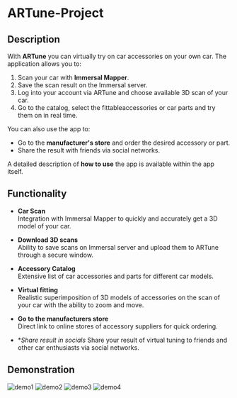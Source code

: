 # ARTune-Project

## Description

With **ARTune** you can virtually try on car accessories on your own car. The application allows you to:
1. Scan your car with **Immersal Mapper**.
2. Save the scan result on the Immersal server.
3. Log into your account via ARTune and choose available 3D scan of your car.
4. Go to the catalog, select the fittableaccessories or car parts and try them on in real time.

You can also use the app to:
- Go to the **manufacturer's store** and order the desired accessory or part.
- Share the result with friends via social networks.

A detailed description of **how to use** the app is available within the app itself.

## Functionality

- **Car Scan**  
  Integration with Immersal Mapper to quickly and accurately get a 3D model of your car.

- **Download 3D scans**  
  Ability to save scans on Immersal server and upload them to ARTune through a secure window.

- **Accessory Catalog**  
  Extensive list of car accessories and parts for different car models.

- **Virtual fitting**  
  Realistic superimposition of 3D models of accessories on the scan of your car with the ability to zoom and move.

- **Go to the manufacturers store**  
  Direct link to online stores of accessory suppliers for quick ordering.

- **Share result in socials*
  Share your result of virtual tuning to friends and other car enthusiasts via social networks.

## Demonstration
![demo1](https://github.com/Kadyrovecdsgn/ARTune-Project/blob/main/demo1.gif)
![demo2](https://github.com/Kadyrovecdsgn/ARTune-Project/blob/main/demo2.gif)
![demo3](https://github.com/Kadyrovecdsgn/ARTune-Project/blob/main/demo3.gif)
![demo4](https://github.com/Kadyrovecdsgn/ARTune-Project/blob/main/demo4.gif)
